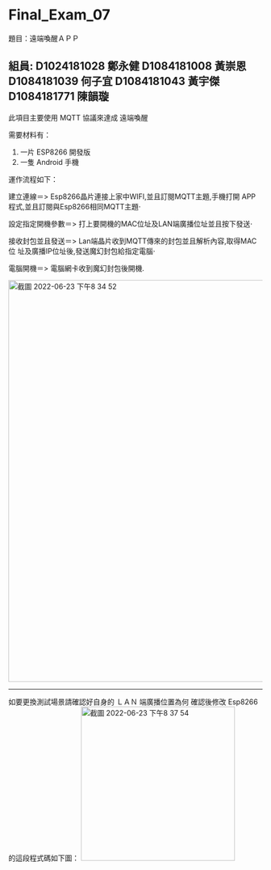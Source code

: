 # Final_Exam_07

題目：遠端喚醒ＡＰＰ

組員:
D1024181028 鄭永健 
D1084181008 黃崇恩 
D1084181039 何子宜 
D1084181043 黃宇傑 
D1084181771 陳韻璇
----------------------------------------------------------------------------------------------------------------------------
此項目主要使用 MQTT 協議來達成 遠端喚醒

需要材料有：
1. 一片 ESP8266 開發版
2. 一隻 Android 手機

運作流程如下：

建立連線＝>
Esp8266晶片連接上家中WIFI,並且訂閱MQTT主題,手機打開 APP程式,並且訂閱與Esp8266相同MQTT主題⋅

設定指定開機參數＝>
打上要開機的MAC位址及LAN端廣播位址並且按下發送⋅

接收封包並且發送＝>
Lan端晶片收到MQTT傳來的封包並且解析內容,取得MAC位 址及廣播IP位址後,發送魔幻封包給指定電腦⋅

電腦開機＝>
電腦網卡收到魔幻封包後開機.

<img width="795" alt="截圖 2022-06-23 下午8 34 52" src="https://user-images.githubusercontent.com/104607586/175299679-9d292e50-5471-4691-b69d-03ede1302fe3.png">

----------------------------------------------------------------------------------------------------------------------------

如要更換測試場景請確認好自身的 ＬＡＮ 端廣播位置為何
確認後修改 Esp8266 的這段程式碼如下圖：
<img width="305" alt="截圖 2022-06-23 下午8 37 54" src="https://user-images.githubusercontent.com/104607586/175300171-1abb463c-99bc-4733-b745-df9b72cd41bf.png">



